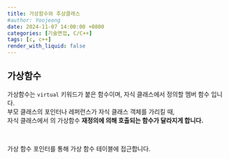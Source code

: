 ```yaml
---
title: 가상함수와 추상클래스
#author: Yoojeong
date: 2024-11-07 14:00:00 +0800
categories: [기술면접, C/C++]
tags: [c, c++]
render_with_liquid: false
---
```


## 가상함수
가상함수는 `virtual` 키워드가 붙은 함수이며, 자식 클래스에서 정의할 멤버 함수 입니다.  
부모 클래스의 포인터나 레퍼런스가 자식 클래스 객체를 가리킬 때,  
자식 클래스에서 의 가상함수 **재정의에 의해 호출되는 함수가 달라지게 합니다.**


<br>

가상 함수 포인터를 통해 가상 함수 테이블에 접근합니다.